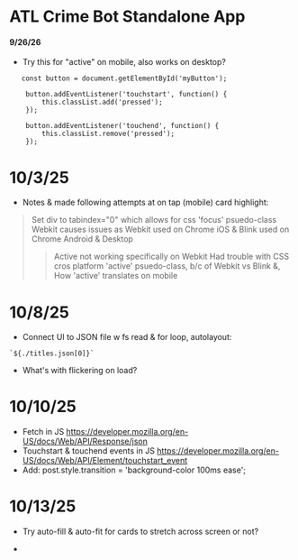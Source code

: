 # ATL Crime Bot Standalone App

#### 9/26/26

* Try this for "active" on mobile, also works on desktop?
```
   const button = document.getElementById('myButton');

    button.addEventListener('touchstart', function() {
        this.classList.add('pressed');
    });

    button.addEventListener('touchend', function() {
        this.classList.remove('pressed');
    });
```
# 10/3/25

* Notes & made following attempts at on tap (mobile) card highlight:
> Set div to tabindex="0" which allows for css 'focus' psuedo-class
> Webkit causes issues as Webkit used on Chrome iOS & Blink used on Chrome Android & Desktop
>> Active not working specifically on Webkit
> Had trouble with CSS cros platform 'active' psuedo-class, b/c of Webkit vs Blink &,
>> How 'active' translates on mobile

# 10/8/25

* Connect UI to JSON file w fs read & for loop, autolayout:
> 
```
`${./titles.json[0]}`
```
* What's with flickering on load?

# 10/10/25

* Fetch in JS https://developer.mozilla.org/en-US/docs/Web/API/Response/json
* Touchstart & touchend events in JS https://developer.mozilla.org/en-US/docs/Web/API/Element/touchstart_event
* Add: post.style.transition = 'background-color 100ms ease';

# 10/13/25

* Try auto-fill & auto-fit for cards to stretch across screen or not?

* 